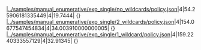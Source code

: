 |[../samples/manual_enumerative/exp_single/no_wildcards/policy.json](../samples/manual_enumerative/exp_single/no_wildcards/policy.json)|4|54.25906181335449|4|19.7444|
{}
|[../samples/manual_enumerative/exp_single/2_wildcards/policy.json](../samples/manual_enumerative/exp_single/2_wildcards/policy.json)|4|154.0677547454834|4|34.003910000000005|
{}
|[../samples/manual_enumerative/exp_single/1_wildcard/policy.json](../samples/manual_enumerative/exp_single/1_wildcard/policy.json)|4|159.2240333557129|4|32.91345|
{}
